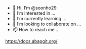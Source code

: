 - 👋 Hi, I’m @soonho29
- 👀 I’m interested in ...
- 🌱 I’m currently learning ...
- 💞️ I’m looking to collaborate on ...
- 📫 How to reach me ...


https://docs.abapgit.org/


<!---
soonho29/soonho29 is a ✨ special ✨ repository because its `README.md` (this file) appears on your GitHub profile.
You can click the Preview link to take a look at your changes.
--->
